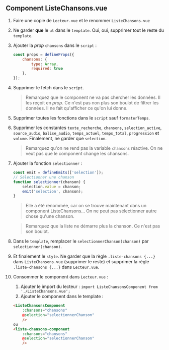 ## Component ListeChansons.vue
1. Faire une copie de `Lecteur.vue` et le renommer `ListeChansons.vue`
2. Ne garder __que__ le `ul` dans le `template`. Oui, oui, supprimer tout le reste du `template`.
3. Ajouter la _prop_ `chansons` dans le `script` :
	```js	
	const props = defineProps({
		chansons: {
			type: Array,
			required: true
		},
	});
	```
1. Supprimer le fetch dans le `script`.
   > Remarquez que le component ne va pas chercher les données. Il les reçoit en _prop_. Ce n'est pas non plus son boulot de filtrer les données. Il ne fait qu'afficher ce qu'on lui donne.
2. Supprimer toutes les fonctions dans le `script` sauf `formaterTemps`.
3. Supprimer les constantes `texte_recherche`, `chansons`, `selection_active`, `source_audio`, `balise_audio`, `temps_actuel`, `temps_total`, `progression` et `volume`. Finalement, ne garder que `selection`.
   > Remarquez qu'on ne rend pas la variable `chansons` réactive. On ne veut pas que le component change les chansons.
4. Ajouter la fonction `selectionner` :
	```js
	const emit = defineEmits(['selection']);
	// Sélectionner une chanson
	function selectionner(chanson) {
		selection.value = chanson;
		emit('selection', chanson);
	}
	```
	> Elle a été renommée, car on se trouve maintenant dans un component ListeChansons... On ne peut pas sélectionner autre chose qu'une chanson.

	> Remarquez que la liste ne démarre plus la chanson. Ce n'est pas son boulot.

5. Dans le `template`, remplacer le `selectionnerChanson(chanson)` par `selectionner(chanson)`.
6. Et finalement le `style`. Ne garder que la règle `.liste-chansons {...}` dans `ListeChansons.vue` (supprimer le reste) et supprimer la règle `.liste-chansons {...}` dans `Lecteur.vue`.
7. Consommer le component dans `Lecteur.vue` :
	1. Ajouter le import du lecteur : `import ListeChansonsComponent from './ListeChansons.vue';`
	2. Ajouter le component dans le template : 
   	```html
	<ListeChansonsComponent 
		:chansons="chansons" 
		@selection="selectionnerChanson"
		/>
	ou
	<liste-chansons-component
		:chansons="chansons" 
		@selection="selectionnerChanson" 
		/>
	```
